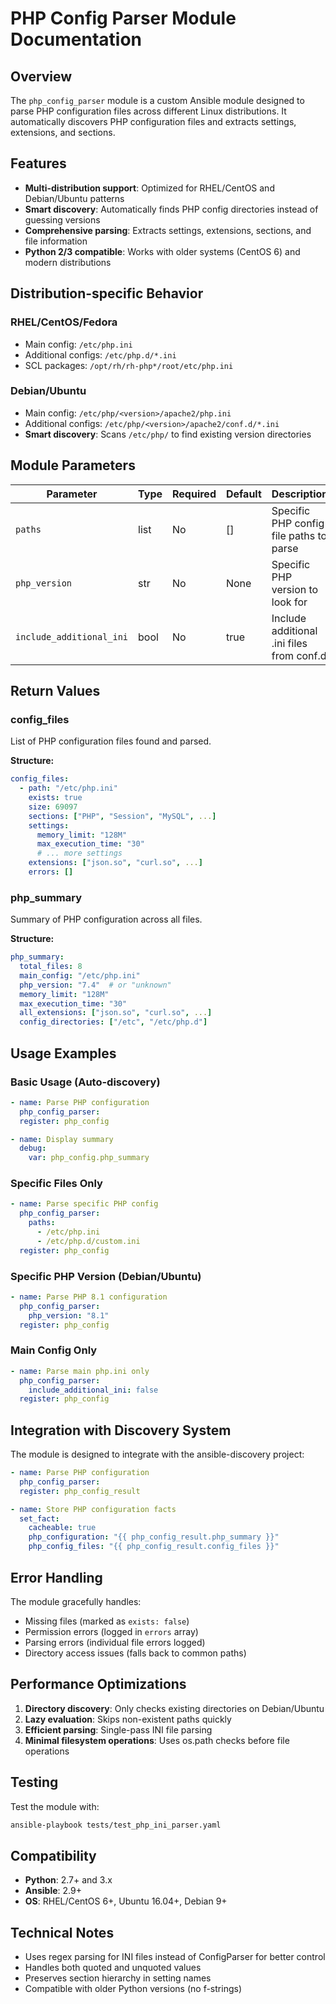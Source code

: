 # PHP Config Parser Module Documentation

## Overview

The `php_config_parser` module is a custom Ansible module designed to parse PHP configuration files across different Linux distributions. It automatically discovers PHP configuration files and extracts settings, extensions, and sections.

## Features

- **Multi-distribution support**: Optimized for RHEL/CentOS and Debian/Ubuntu patterns
- **Smart discovery**: Automatically finds PHP config directories instead of guessing versions
- **Comprehensive parsing**: Extracts settings, extensions, sections, and file information
- **Python 2/3 compatible**: Works with older systems (CentOS 6) and modern distributions

## Distribution-specific Behavior

### RHEL/CentOS/Fedora
- Main config: `/etc/php.ini`
- Additional configs: `/etc/php.d/*.ini`
- SCL packages: `/opt/rh/rh-php*/root/etc/php.ini`

### Debian/Ubuntu
- Main config: `/etc/php/<version>/apache2/php.ini`
- Additional configs: `/etc/php/<version>/apache2/conf.d/*.ini`
- **Smart discovery**: Scans `/etc/php/` to find existing version directories

## Module Parameters

| Parameter                | Type | Required | Default | Description                                |
|--------------------------|------|----------|---------|-------------------------------------------|
| `paths`                  | list | No       | []      | Specific PHP config file paths to parse   |
| `php_version`            | str  | No       | None    | Specific PHP version to look for           |
| `include_additional_ini` | bool | No       | true    | Include additional .ini files from conf.d |

## Return Values

### config_files
List of PHP configuration files found and parsed.

**Structure:**
```yaml
config_files:
  - path: "/etc/php.ini"
    exists: true
    size: 69097
    sections: ["PHP", "Session", "MySQL", ...]
    settings:
      memory_limit: "128M"
      max_execution_time: "30"
      # ... more settings
    extensions: ["json.so", "curl.so", ...]
    errors: []
```

### php_summary
Summary of PHP configuration across all files.

**Structure:**
```yaml
php_summary:
  total_files: 8
  main_config: "/etc/php.ini"
  php_version: "7.4"  # or "unknown"
  memory_limit: "128M"
  max_execution_time: "30"
  all_extensions: ["json.so", "curl.so", ...]
  config_directories: ["/etc", "/etc/php.d"]
```

## Usage Examples

### Basic Usage (Auto-discovery)
```yaml
- name: Parse PHP configuration
  php_config_parser:
  register: php_config

- name: Display summary
  debug:
    var: php_config.php_summary
```

### Specific Files Only
```yaml
- name: Parse specific PHP config
  php_config_parser:
    paths:
      - /etc/php.ini
      - /etc/php.d/custom.ini
  register: php_config
```

### Specific PHP Version (Debian/Ubuntu)
```yaml
- name: Parse PHP 8.1 configuration
  php_config_parser:
    php_version: "8.1"
  register: php_config
```

### Main Config Only
```yaml
- name: Parse main php.ini only
  php_config_parser:
    include_additional_ini: false
  register: php_config
```

## Integration with Discovery System

The module is designed to integrate with the ansible-discovery project:

```yaml
- name: Parse PHP configuration
  php_config_parser:
  register: php_config_result

- name: Store PHP configuration facts
  set_fact:
    cacheable: true
    php_configuration: "{{ php_config_result.php_summary }}"
    php_config_files: "{{ php_config_result.config_files }}"
```

## Error Handling

The module gracefully handles:
- Missing files (marked as `exists: false`)
- Permission errors (logged in `errors` array)
- Parsing errors (individual file errors logged)
- Directory access issues (falls back to common paths)

## Performance Optimizations

1. **Directory discovery**: Only checks existing directories on Debian/Ubuntu
2. **Lazy evaluation**: Skips non-existent paths quickly
3. **Efficient parsing**: Single-pass INI file parsing
4. **Minimal filesystem operations**: Uses os.path checks before file operations

## Testing

Test the module with:
```bash
ansible-playbook tests/test_php_ini_parser.yaml
```

## Compatibility

- **Python**: 2.7+ and 3.x
- **Ansible**: 2.9+
- **OS**: RHEL/CentOS 6+, Ubuntu 16.04+, Debian 9+

## Technical Notes

- Uses regex parsing for INI files instead of ConfigParser for better control
- Handles both quoted and unquoted values
- Preserves section hierarchy in setting names
- Compatible with older Python versions (no f-strings)
